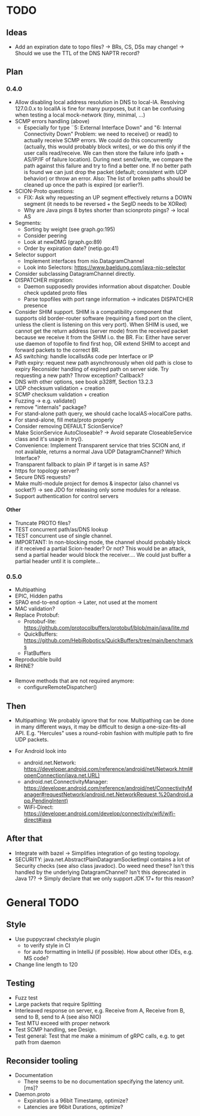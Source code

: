 # TODO

## Ideas
- Add an expiration date to topo files?
  -> BRs, CS, DSs may change!
  -> Should we use the TTL of the DNS NAPTR record?

## Plan

### 0.4.0
- Allow disabling local address resolution in DNS to local-IA. Resolving 127.0.0.x to
  localIA is fine for many purposes, but it can be confusing when testing a local
  mock-network (tiny, minimal, ...)
- SCMP errors handling (above)
  - Especially for type ¨5: External Interface Down" and "6: Internal Connectivity Down"
    Problem: we need to receive() or read() to actually receive SCMP errors.
    We could do this concurrently (actually, this would probably block writes),
    or we do this only if the user calls read/receive. We can then store the failure info
    (path + AS/IP/IF of failure location). During next send/write, we compare the 
    path against this failure and try to find a better one. If no better path is found
    we can just drop the packet (default; consistent with UDP behavior) or throw an error. 
    Also: The list of broken paths should be cleaned up once the path is expired (or earlier?). 
- SCION-Proto questions:
  - FIX: Ask why requesting an UP segment effectively returns a DOWN segment
    (it needs to be reversed + the SegID needs to be XORed)
  - Why are Java pings 8 bytes shorter than scionproto pings? -> local AS
- Segments:
  - Sorting by weight (see graph.go:195)
  - Consider peering
  - Look at newDMG (graph.go:89)
  - Order by expiration date? (netip.go:41)
- Selector support
  - Implement interfaces from nio.DatagramChannel
  - Look into Selectors:  https://www.baeldung.com/java-nio-selector
- Consider subclassing DatagramChannel directly.
- DISPATCHER migration:
  - Daemon supposedly provides information about dispatcher. Double check updated proto files
  - Parse topofiles with port range information -> indicates DISPATCHER presence
- Consider SHIM support. SHIM is a compatibility component that supports
  old border-router software (requiring a fixed port on the client, unless
  the client is listening on this very port).  When SHIM is used, we cannot 
  get the return address (server mode) from the received packet because we receive it 
  from the SHIM i.o. the BR. Fix: Either have server use daemon of topofile to find
  first hop, OR extend SHIM to accept and forward packets to the correct BR.
- AS switching: handle localIsdAs code per Interface or IP
- Path expiry: request new path asynchronously when old path is close to expiry
  Reconsider handling of expired path on server side. Try requesting a new path?
  Throw exception? Callback?
- DNS with other options, see book p328ff, Section 13.2.3
- UDP checksum validation + creation
- SCMP checksum validation + creation
- Fuzzing -> e.g. validate()
- remove "internals" package?
- For stand-alone path query, we should cache localAS->localCore paths.
- For stand-alone, fill meta/proto properly
- Consider removing DEFAULT ScionService?
- Make ScionService AutoCloseable? -> Avoid separate CloseableService class and it's usage in try().
- Convenience: Implement Transparent service that tries SCION and, if not available,
  returns a normal Java UDP DatagramChannel? Which Interface?
- Transparent fallback to plain IP if target is in same AS?
- https for topology server?
- Secure DNS requests?
- Make multi-module project for demos & inspector (also channel vs socket?)
  -> see JDO for releasing only some modules for a release.
- Support authentication for control servers

#### Other
- Truncate PROTO files?
- TEST concurrent path/as/DNS lookup
- TEST concurrent use of single channel.
- IMPORTANT: In non-blocking mode, the channel should probably block if it received a partial Scion-header?
  Or not? This would be an attack, send a partial header would block the receiver....
  We could just buffer a partial header until it is complete...

### 0.5.0
- Multipathing
- EPIC, Hidden paths
- SPAO end-to-end option -> Later, not used at the moment
- MAC validation?
- Replace Protobuf:
  - Protobuf-lite: https://github.com/protocolbuffers/protobuf/blob/main/java/lite.md
  - QuickBuffers: https://github.com/HebiRobotics/QuickBuffers/tree/main/benchmarks
  - FlatBuffers
- Reproducible build
- RHINE?

###
- Remove methods that are not required anymore:
  - configureRemoteDispatcher() 

## Then

- Multipathing: We probably ignore that for now. Multipathing can be done in
  many different ways, it may be difficult to design a one-size-fits-all API.
  E.g. "Hercules" uses a round-robin fashion with multiple path to fire UDP packets. 

- For Android look into
  - android.net.Network: 
    https://developer.android.com/reference/android/net/Network.html#openConnection(java.net.URL)
  - android.net.ConnectivityManager: 
    https://developer.android.com/reference/android/net/ConnectivityManager#requestNetwork(android.net.NetworkRequest,%20android.app.PendingIntent)
  - WiFi-Direct: 
    https://developer.android.com/develop/connectivity/wifi/wifi-direct#java

## After that
- Integrate with bazel -> Simplifies integration of go testing topology.
- SECURITY: java.net.AbstractPlainDatagramSocketImpl contains a lot of 
  Security checks (see also class javadoc). Do weed need these? Isn't this
  handled by the underlying DatagramChannel? Isn't this deprecated in Java 17?
  -> Simply declare that we only support JDK 17+ for this reason?

# General TODO

## Style

- Use puppycrawl checkstyle plugin
  - to verify style in CI
  - for auto formatting in IntelliJ (if possible). How about other IDEs, e.g. MS code?
- Change line length to 120 


## Testing
- Fuzz test
- Large packets that require Splitting
- Interleaved response on server, e.g. Receive from A, Receive from B, send to B, send to A (see also NIO)
- Test MTU exceed with proper network
- Test SCMP handling, see Design.
- Test general: Test that me make a minimum of gRPC calls, e.g. to get path from daemon 

## Reconsider tooling
- Documentation
  - There seems to be no documentation specifying the latency unit. [ms]?
- Daemon.proto
  - Expiration is a 96bit Timestamp, optimize?
  - Latencies are 96bit Durations, optimize?
 
